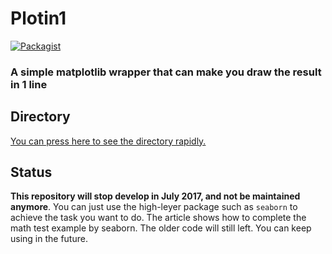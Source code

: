 # Plotin1
[![Packagist](https://img.shields.io/badge/Status-stop_maintained-red.svg)]()</br>   
### A simple matplotlib wrapper that can make you draw the result in 1 line

Directory    
---

[You can press here to see the directory rapidly.](https://github.com/SunnerLi/chart/wiki/Example-Directory)

Status   
---
**This repository will stop develop in July 2017, and not be maintained anymore**. You can just use the high-leyer package such as `seaborn` to achieve the task you want to do. The article shows how to complete the math test example by seaborn.
The older code will still left. You can keep using in the future.     